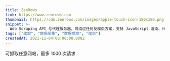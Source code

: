 ```yaml
---
title: ZenRows
link: https://www.zenrows.com
thumbnail: https://cdn.zenrows.com/images/apple-touch-icon-180x180.png
snippet: >-
  Web Scraping API 与代理服务器，可绕过任何反爬虫方案，支持 JavaScript 渲染、代理轮换和地理定位。
tags: ["爬取", "数据采集", "数据提取", "爬虫"]
createdAt: 2021-11-04T00:00:00.000Z
---
```

可抓取任意网站，最多 1000 次请求